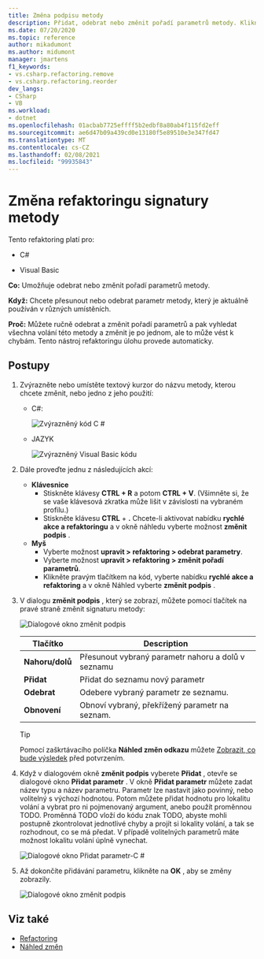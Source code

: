 ```yaml
---
title: Změna podpisu metody
description: Přidat, odebrat nebo změnit pořadí parametrů metody. Klikněte pravým tlačítkem na metodu, vyberte rychlé akce a refaktoring a vyberte změnit signaturu.
ms.date: 07/20/2020
ms.topic: reference
author: mikadumont
ms.author: midumont
manager: jmartens
f1_keywords:
- vs.csharp.refactoring.remove
- vs.csharp.refactoring.reorder
dev_langs:
- CSharp
- VB
ms.workload:
- dotnet
ms.openlocfilehash: 01acbab7725effff5b2edbf8a80ab4f115fd2eff
ms.sourcegitcommit: ae6d47b09a439cd0e13180f5e89510e3e347fd47
ms.translationtype: MT
ms.contentlocale: cs-CZ
ms.lasthandoff: 02/08/2021
ms.locfileid: "99935843"
---
```

# <a name="change-a-method-signature-refactoring"></a>Změna refaktoringu signatury metody

Tento refaktoring platí pro:

- C#

- Visual Basic

**Co:** Umožňuje odebrat nebo změnit pořadí parametrů metody.

**Když:** Chcete přesunout nebo odebrat parametr metody, který je aktuálně používán v různých umístěních.

**Proč:** Můžete ručně odebrat a změnit pořadí parametrů a pak vyhledat všechna volání této metody a změnit je po jednom, ale to může vést k chybám.  Tento nástroj refaktoringu úlohu provede automaticky.

## <a name="how-to"></a>Postupy

1. Zvýrazněte nebo umístěte textový kurzor do názvu metody, kterou chcete změnit, nebo jedno z jeho použití:

   - C#:

       ![Zvýrazněný kód C #](media/changesignature-highlight-cs.png)

   - JAZYK

       ![Zvýrazněný Visual Basic kódu](media/changesignature-highlight-vb.png)

2. Dále proveďte jednu z následujících akcí:

   - **Klávesnice**
      - Stiskněte klávesy **CTRL + R** a potom **CTRL + V**.  (Všimněte si, že se vaše klávesová zkratka může lišit v závislosti na vybraném profilu.)
      - Stiskněte klávesu **CTRL** + **.** Chcete-li aktivovat nabídku **rychlé akce a refaktoringu** a v okně náhledu vyberte možnost **změnit podpis** .
   - **Myš**
      - Vyberte možnost **upravit > refaktoring > odebrat parametry**.
      - Vyberte možnost **upravit > refaktoring > změnit pořadí parametrů**.
      - Klikněte pravým tlačítkem na kód, vyberte nabídku **rychlé akce a refaktoring** a v okně Náhled vyberte **změnit podpis** .

3. V dialogu **změnit podpis** , který se zobrazí, můžete pomocí tlačítek na pravé straně změnit signaturu metody:

   ![Dialogové okno změnit podpis](media/change-signature.png)

   | Tlačítko | Description
   | ------ | ---
   | **Nahoru/dolů** | Přesunout vybraný parametr nahoru a dolů v seznamu
   | **Přidat** | Přidat do seznamu nový parametr
   | **Odebrat** | Odebere vybraný parametr ze seznamu.
   | **Obnovení** | Obnoví vybraný, překřížený parametr na seznam.

   > [!TIP]
   > Pomocí zaškrtávacího políčka **Náhled změn odkazu** můžete [Zobrazit, co bude výsledek](../../ide/preview-changes.md) před potvrzením.

4. Když v dialogovém okně **změnit podpis** vyberete **Přidat** , otevře se dialogové okno **Přidat parametr** . V okně **Přidat parametr** můžete zadat název typu a název parametru. Parametr lze nastavit jako povinný, nebo volitelný s výchozí hodnotou. Potom můžete přidat hodnotu pro lokalitu volání a vybrat pro ni pojmenovaný argument, anebo použít proměnnou TODO. Proměnná TODO vloží do kódu znak TODO, abyste mohli postupně zkontrolovat jednotlivé chyby a projít si lokality volání, a tak se rozhodnout, co se má předat. V případě volitelných parametrů máte možnost lokalitu volání úplně vynechat.

    ![Dialogové okno Přidat parametr-C #](media/add-parameter-dialog.png)

5. Až dokončíte přidávání parametru, klikněte na **OK** , aby se změny zobrazily.

    ![Dialogové okno změnit podpis](media/change-signature.png)

## <a name="see-also"></a>Viz také

- [Refactoring](../refactoring-in-visual-studio.md)
- [Náhled změn](../../ide/preview-changes.md)